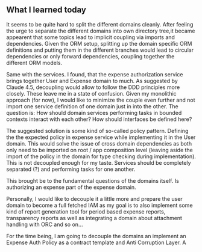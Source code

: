 ## What I learned today
It seems to be quite hard to split the different domains cleanly. After feeling the urge to separate the different domains into own directory tree,it became appearent that some topics lead to implicit coupling via imports and dependencies. Given the ORM setup, splitting up the domain specific ORM definitions and putting them in the different branches would lead to circular dependencies or only forward dependencies, coupling together the different ORM models.

Same with the services. I found, that the expense authorization service brings together User and Expense domain to much. As suggested by Claude 4.5, decoupling would allow to follow the DDD principles more closely. These leave me in a state of confusion. Given my monolithic approach (for now), I would like to minimize the couple even further and not import one service definition of one domain just in into the other. The question is: How should domain services performing tasks in bounded contexts interact with each other? How should interfaces be defined here?

The suggested solution is some kind of so-called policy pattern. Defining the the expected policy in expense service while implementing it in the User domain. This would solve the issue of cross domain dependencies as both only need to be imported on root / app composition level (leaving aside the import of the policy in the domain for type checking during implementation). 
This is not decoupled enough for my taste. Services should be completely separated (?) and performing tasks for one another.

This brought be to the fundamental questions of the domains itself. Is authorizing an expense part of the expense domain.

Personally, I would like to decouple it a little more and prepare the user domain to become a full fetched IAM as my goal is to also implement some kind of report generation tool for period based expense reports, transparency reports as well as integrating a domain about attachment handling with ORC and so on...

For the time being, I am going to decouple the domains an implement an Expense Auth Policy as a contract template and Anti Corruption Layer. A

